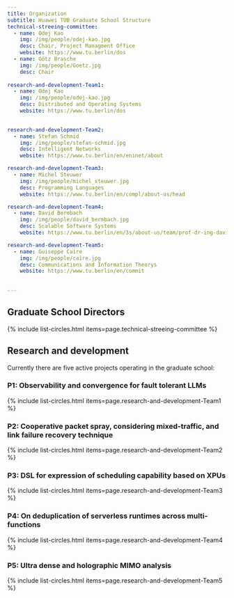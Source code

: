 ```yaml
---
title: Organization
subtitle: Huawei TUB Graduate School Structure
technical-streeing-committee:
  - name: Odej Kao
    img: /img/people/odej-kao.jpg
    desc: Chair, Project Managment Office
    website: https://www.tu.berlin/dos
  - name: Götz Brasche
    img: /img/people/Goetz.jpg
    desc: Chair
  
research-and-development-Team1:
  - name: Odej Kao
    img: /img/people/odej-kao.jpg
    desc: Distributed and Operating Systems
    website: https://www.tu.berlin/dos

   
research-and-development-Team2:
  - name: Stefan Schmid
    img: /img/people/stefan-schmid.jpg
    desc: Intelligent Networks
    website: https://www.tu.berlin/en/eninet/about

research-and-development-Team3:
  - name: Michel Steuwer
    img: /img/people/michel_steuwer.jpg
    desc: Programming Languages
    website: https://www.tu.berlin/en/compl/about-us/head

research-and-development-Team4:
  - name: David Bermbach
    img: /img/people/david_bermbach.jpg
    desc: Scalable Software Systems
    website: https://www.tu.berlin/en/3s/about-us/team/prof-dr-ing-david-bermbach

research-and-development-Team5:
  - name: Guiseppe Caire
    img: /img/people/caire.jpg
    desc: Communications and Information Theorys
    website: https://www.tu.berlin/en/commit
    
    
---
```



## Graduate School Directors

{% include list-circles.html items=page.technical-streeing-committee %}


## Research and development

Currently there are five active projects operating in the graduate school:

### P1: Observability and convergence for fault tolerant LLMs

{% include list-circles.html items=page.research-and-development-Team1 %}

### P2: Cooperative packet spray, considering mixed-traffic, and link failure recovery technique

{% include list-circles.html items=page.research-and-development-Team2 %}

### P3: DSL for expression of scheduling capability based on XPUs

{% include list-circles.html items=page.research-and-development-Team3 %}

### P4: On deduplication of serverless runtimes across multi-functions

{% include list-circles.html items=page.research-and-development-Team4 %}

### P5: Ultra dense and holographic MIMO analysis

{% include list-circles.html items=page.research-and-development-Team5 %}


<!-- ## Members

Members are people actively involved in, and contributing to, the JointLab activities.

{% include list-circles.html items=page.members %} -->


<!-- ## Advisory board

We are extremely lucky to have the following people supporting and guiding our efforts:
{% include list-circles.html items=page.advisory-board %} -->

<!--
members:
 - name: Anton Altenbernd
    img: /img/people/default.jpeg
    desc: PhD student
  - name: Jasmin Bogatinovski
    img: /img/people/jasmin-bogatinovski.jpeg
    desc: PostDoc
    website: https://www.cit.tu-berlin.de/kao/
  - name: Nedelkoski Sasho
    img: /img/people/sasho.jpg
    desc: PostDoc
    url: https://www.user.tu-berlin.de/sasho/
  - name: Acker Alexander
    img: /img/people/alex.jpg
    desc: PostDoc
  - name: Soeren Becker
    img: /img/people/zoki.png
    desc: PostDoc
  - name: Li Wu
    img: /img/people/li.jpg
    desc: PostDoc
  - name: Thorsten Wittkopp
    img: /img/people/default.jpg
    desc: PostDoc -->
